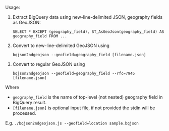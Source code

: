 Usage:

1. Extract BigQuery data using new-line-delimited JSON, geography fields as GeoJSON:

   `SELECT * EXCEPT (geography_field), ST_AsGeoJson(geography_field) AS geography_field FROM ...`
2. Convert to new-line-delimited GeoJSON using

   `bqjson2ndgeojson --geofield=geography_field [filename.json]`   
3. Convert to regular GeoJSON using

   `bqjson2ndgeojson --geofield=geography_field --rfc=7946 [filename.json]`

Where
* `geography_field` is the name of top-level (not nested) geography field in BigQuery result.
* `[filename.json]` is optional input file, if not provided the stdin will be processed.

E.g.
`./bqjson2ndgeojson.js --geofield=location sample.bqjson`
